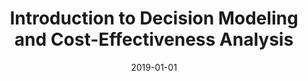 ---
title: "Introduction to Decision Modeling and Cost-Effectiveness Analysis"
collection: teaching
type: "Workshop"
permalink: /teaching/2019-decision-modeling-cost-effectiveness
venue: "Instituto Nacional de Ciencias Médicas y Nutrición Salvador Zubirán"
date: 2019-01-01
location: "Mexico City, Mexico"
---